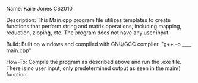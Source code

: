 Name: Kaile Jones
CS2010

Description:
This Main.cpp program file utilizes templates to create functions that perform string and matrix operations, including mapping, reduction, zipping, etc.
The program does not have any user input.

Build:
Built on windows and compiled with GNU/GCC compiler.
"g++ -o ____ main.cpp"

How-To:
Compile the program as described above and run the .exe file.
There is no user input, only predetermined output as seen in the main() function.
